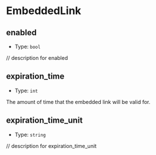 
EmbeddedLink
============



enabled
-------

- Type: `bool` 

// description for enabled



expiration_time
---------------

- Type: `int` 

The amount of time that the embedded link will be valid for.



expiration_time_unit
--------------------

- Type: `string` 

// description for expiration_time_unit
